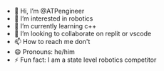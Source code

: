 - 👋 Hi, I’m @ATPengineer
- 👀 I’m interested in robotics
- 🌱 I’m currently learning c++
- 💞️ I’m looking to collaborate on replit or vscode
- 📫 How to reach me don't
- 😄 Pronouns: he/him
- ⚡ Fun fact: I am a state level robotics competitor

<!---
ATPengineer/ATPengineer is a ✨ special ✨ repository because its `README.md` (this file) appears on your GitHub profile.
You can click the Preview link to take a look at your changes.
--->
